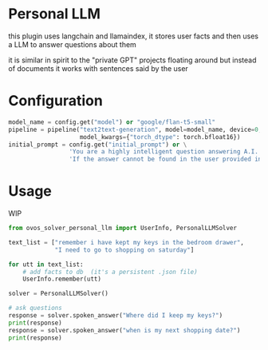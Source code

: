 # Personal LLM

this plugin uses langchain and llamaindex, it stores user facts and then uses a LLM to answer questions about them

it is similar in spirit to the "private GPT" projects floating around but instead of documents it works with sentences said by the user


# Configuration

```python
model_name = config.get("model") or "google/flan-t5-small"
pipeline = pipeline("text2text-generation", model=model_name, device=0,
                    model_kwargs={"torch_dtype": torch.bfloat16})
initial_prompt = config.get("initial_prompt") or \
                 'You are a highly intelligent question answering A.I. based on the information provided by the user. ' \
                 'If the answer cannot be found in the user provided information, write "I could not find an answer."'
```

# Usage

WIP

```python
from ovos_solver_personal_llm import UserInfo, PersonalLLMSolver

text_list = ["remember i have kept my keys in the bedroom drawer",
             "I need to go to shopping on saturday"]

for utt in text_list:
    # add facts to db  (it's a persistent .json file)
    UserInfo.remember(utt)

solver = PersonalLLMSolver()

# ask questions
response = solver.spoken_answer("Where did I keep my keys?")
print(response)
response = solver.spoken_answer("when is my next shopping date?")
print(response)
```